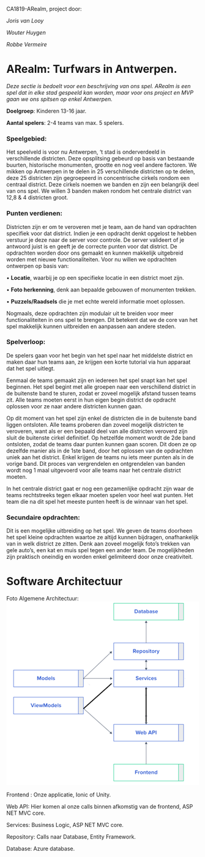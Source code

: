 CA1819-ARealm, project door:

*Joris van Looy*

*Wouter Huygen*

*Robbe Vermeire*

# ARealm: Turfwars in Antwerpen.
*Deze sectie is bedoelt voor een beschrijving van ons spel.*
*ARealm is een spel dat in elke stad gespeeld kan worden, maar voor ons project en MVP gaan we ons spitsen op enkel Antwerpen.*

**Doelgroep**: Kinderen 13-16 jaar.

**Aantal spelers**: 2-4 teams van max. 5 spelers.

### Speelgebied:

Het speelveld is voor nu Antwerpen, ‘t stad is onderverdeeld in verschillende districten. Deze opsplitsing gebeurd op basis van bestaande buurten, historische monumenten, grootte en nog veel andere factoren. We mikken op Antwerpen in te delen in 25 verschillende districten op te delen, deze 25 districten zijn gegroepeerd in concentrische cirkels rondom een centraal district. Deze cirkels noemen we banden en zijn een belangrijk deel van ons spel. We willen 3 banden maken rondom het centrale district van 12,8 & 4 districten groot.

### Punten verdienen:
Districten zijn er om te veroveren met je team, aan de hand van opdrachten specifiek voor dat district. Indien je een opdracht denkt opgelost te hebben verstuur je deze naar de server voor controle. De server valideert of je antwoord juist is en geeft je de correcte punten voor dat district. De opdrachten worden door ons gemaakt en kunnen makkelijk uitgebreid worden met nieuwe functionaliteiten. Voor nu willen we opdrachten ontwerpen op basis van:

•	**Locatie**, waarbij je op een specifieke locatie in een district moet zijn.

•	**Foto herkenning**, denk aan bepaalde gebouwen of monumenten trekken.

•	**Puzzels/Raadsels** die je met echte wereld informatie moet oplossen.


Nogmaals, deze opdrachten zijn modulair uit te breiden voor meer functionaliteiten in ons spel te brengen. Dit betekent dat we de core van het spel makkelijk kunnen uitbreiden en aanpassen aan andere steden. 

### Spelverloop:
De spelers gaan voor het begin van het spel naar het middelste district en maken daar hun teams aan, ze krijgen een korte tutorial via hun apparaat dat het spel uitlegt.

Eenmaal de teams gemaakt zijn en iedereen het spel snapt kan het spel beginnen. Het spel begint met alle groepen naar een verschillend district in de buitenste band te sturen, zodat er zoveel mogelijk afstand tussen teams zit. Alle teams moeten eerst in hun eigen begin district de opdracht oplossen voor ze naar andere districten kunnen gaan.

Op dit moment van het spel zijn enkel de districten die in de buitenste band liggen ontsloten. Alle teams proberen dan zoveel mogelijk districten te veroveren, want als er een bepaald deel van alle districten veroverd zijn sluit de buitenste cirkel definitief. Op hetzelfde moment wordt de 2de band ontsloten, zodat de teams daar punten kunnen gaan scoren. Dit doen ze op dezelfde manier als in de 1ste band, door het oplossen van de opdrachten uniek aan het district. Enkel krijgen de teams nu iets meer punten als in de vorige band. Dit proces van vergrendelen en ontgrendelen van banden wordt nog 1 maal uitgevoerd voor alle teams naar het centrale district moeten.

In het centrale district gaat er nog een gezamenlijke opdracht zijn waar de teams rechtstreeks tegen elkaar moeten spelen voor heel wat punten. 
Het team die na dit spel het meeste punten heeft is de winnaar van het spel.

### Secundaire opdrachten:
Dit is een mogelijke uitbreiding op het spel. We geven de teams doorheen het spel kleine opdrachten waartoe ze altijd kunnen bijdragen, onafhankelijk van in welk district ze zitten. Denk aan zoveel mogelijk foto’s trekken van gele auto’s, een kat en muis spel tegen een ander team. De mogelijkheden zijn praktisch oneindig en worden enkel gelimiteerd door onze creativiteit.

# Software Architectuur

Foto Algemene Architectuur:
![Algemene Architectuur](https://github.com/AP-Elektronica-ICT/CA1819-ARealm/blob/master/img/Software%20Architectuur.png)

Frontend : Onze applicatie, Ionic of Unity.

Web API: Hier komen al onze calls binnen afkomstig van de frontend, ASP NET MVC core.

Services: Business Logic, ASP NET MVC core.

Repository: Calls naar Database, Entity Framework.

Database: Azure database.
